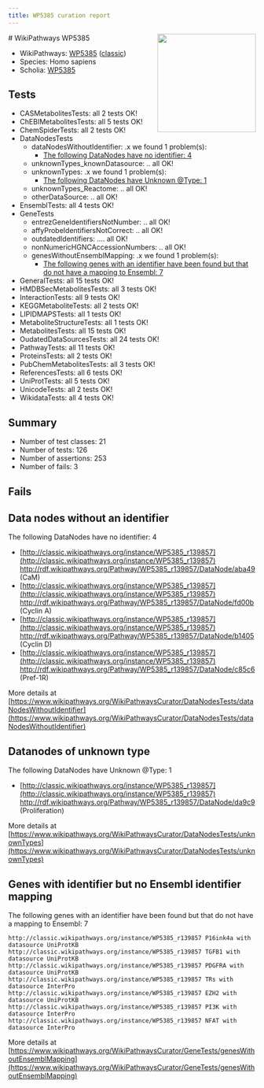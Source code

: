 ```yaml
---
title: WP5385 curation report
---
```


<img style="float: right; width: 200px" src="https://upload.wikimedia.org/wikipedia/commons/thumb/8/83/Wplogo_with_text_500.png/640px-Wplogo_with_text_500.png" />
# WikiPathways WP5385

* WikiPathways: [WP5385](https://wikipathways.org/pathways/WP5385) ([classic](https://classic.wikipathways.org/instance/WP5385))
* Species: Homo sapiens
* Scholia: [WP5385](https://scholia.toolforge.org/wikipathways/WP5385)
## Tests
* CASMetabolitesTests: all 2 tests OK!
* ChEBIMetabolitesTests: all 5 tests OK!
* ChemSpiderTests: all 2 tests OK!
* DataNodesTests
    * dataNodesWithoutIdentifier: .x we found 1 problem(s):
        * [The following DataNodes have no identifier: 4](#d2d32fa3)
    * unknownTypes_knownDatasource: .. all OK!
    * unknownTypes: .x we found 1 problem(s):
        * [The following DataNodes have Unknown @Type: 1](#839973df)
    * unknownTypes_Reactome: .. all OK!
    * otherDataSource: .. all OK!
* EnsemblTests: all 4 tests OK!
* GeneTests
    * entrezGeneIdentifiersNotNumber: .. all OK!
    * affyProbeIdentifiersNotCorrect: .. all OK!
    * outdatedIdentifiers: .... all OK!
    * nonNumericHGNCAccessionNumbers: .. all OK!
    * genesWithoutEnsemblMapping: .x we found 1 problem(s):
        * [The following genes with an identifier have been found but that do not have a mapping to Ensembl: 7](#40286d89)
* GeneralTests: all 15 tests OK!
* HMDBSecMetabolitesTests: all 3 tests OK!
* InteractionTests: all 9 tests OK!
* KEGGMetaboliteTests: all 2 tests OK!
* LIPIDMAPSTests: all 1 tests OK!
* MetaboliteStructureTests: all 1 tests OK!
* MetabolitesTests: all 15 tests OK!
* OudatedDataSourcesTests: all 24 tests OK!
* PathwayTests: all 11 tests OK!
* ProteinsTests: all 2 tests OK!
* PubChemMetabolitesTests: all 3 tests OK!
* ReferencesTests: all 6 tests OK!
* UniProtTests: all 5 tests OK!
* UnicodeTests: all 2 tests OK!
* WikidataTests: all 4 tests OK!


## Summary

* Number of test classes: 21
* Number of tests: 126
* Number of assertions: 253
* Number of fails: 3

## Fails

<a name="d2d32fa3" />

## Data nodes without an identifier

The following DataNodes have no identifier: 4

* [http://classic.wikipathways.org/instance/WP5385_r139857](http://classic.wikipathways.org/instance/WP5385_r139857) http://rdf.wikipathways.org/Pathway/WP5385_r139857/DataNode/aba49 (CaM)
* [http://classic.wikipathways.org/instance/WP5385_r139857](http://classic.wikipathways.org/instance/WP5385_r139857) http://rdf.wikipathways.org/Pathway/WP5385_r139857/DataNode/fd00b (Cyclin A)
* [http://classic.wikipathways.org/instance/WP5385_r139857](http://classic.wikipathways.org/instance/WP5385_r139857) http://rdf.wikipathways.org/Pathway/WP5385_r139857/DataNode/b1405 (Cyclin D)
* [http://classic.wikipathways.org/instance/WP5385_r139857](http://classic.wikipathways.org/instance/WP5385_r139857) http://rdf.wikipathways.org/Pathway/WP5385_r139857/DataNode/c85c6 (Pref-1R)


More details at [https://www.wikipathways.org/WikiPathwaysCurator/DataNodesTests/dataNodesWithoutIdentifier](https://www.wikipathways.org/WikiPathwaysCurator/DataNodesTests/dataNodesWithoutIdentifier)

<a name="839973df" />

## Datanodes of unknown type

The following DataNodes have Unknown @Type: 1

* [http://classic.wikipathways.org/instance/WP5385_r139857](http://classic.wikipathways.org/instance/WP5385_r139857) http://rdf.wikipathways.org/Pathway/WP5385_r139857/DataNode/da9c9 (Proliferation)


More details at [https://www.wikipathways.org/WikiPathwaysCurator/DataNodesTests/unknownTypes](https://www.wikipathways.org/WikiPathwaysCurator/DataNodesTests/unknownTypes)

<a name="40286d89" />

## Genes with identifier but no Ensembl identifier mapping

The following genes with an identifier have been found but that do not have a mapping to Ensembl: 7
```
http://classic.wikipathways.org/instance/WP5385_r139857 P16ink4a with datasource UniProtKB
http://classic.wikipathways.org/instance/WP5385_r139857 TGFB1 with datasource UniProtKB
http://classic.wikipathways.org/instance/WP5385_r139857 PDGFRA with datasource UniProtKB
http://classic.wikipathways.org/instance/WP5385_r139857 TRs with datasource InterPro
http://classic.wikipathways.org/instance/WP5385_r139857 EZH2 with datasource UniProtKB
http://classic.wikipathways.org/instance/WP5385_r139857 PI3K with datasource InterPro
http://classic.wikipathways.org/instance/WP5385_r139857 NFAT with datasource InterPro
```

More details at [https://www.wikipathways.org/WikiPathwaysCurator/GeneTests/genesWithoutEnsemblMapping](https://www.wikipathways.org/WikiPathwaysCurator/GeneTests/genesWithoutEnsemblMapping)

